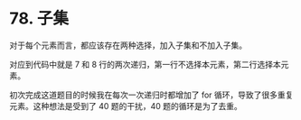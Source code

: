 # 78. 子集

对于每个元素而言，都应该存在两种选择，加入子集和不加入子集。

对应到代码中就是 7 和 8 行的两次递归，第一行不选择本元素，第二行选择本元素。

初次完成这道题目的时候我在每次一次递归时都增加了 for 循环，导致了很多重复元素。这种想法是受到了 40 题的干扰，40 题的循环是为了去重。
